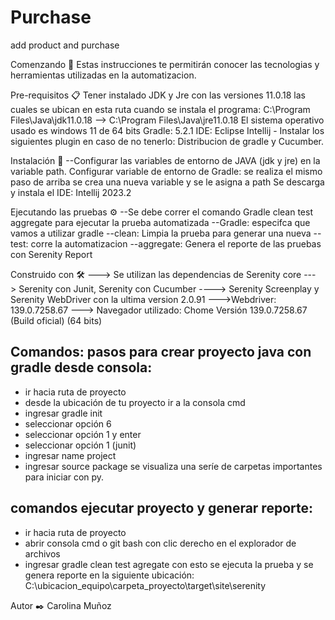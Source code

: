 # Purchase
add product and purchase


Comenzando 🚀 Estas instrucciones te permitirán conocer las tecnologias y herramientas utilizadas en la automatizacion.

Pre-requisitos 📋 Tener instalado JDK y Jre con las versiones 11.0.18 las cuales se ubican en esta ruta cuando se instala el programa: C:\Program Files\Java\jdk11.0.18 --> C:\Program Files\Java\jre11.0.18 El sistema operativo usado es windows 11 de 64 bits Gradle: 5.2.1 IDE: Eclipse Intellij - Instalar los siguientes plugin en caso de no tenerlo: Distribucion de gradle y Cucumber. 

Instalación 🔧 --Configurar las variables de entorno de JAVA (jdk y jre) en la variable path. Configurar variable de entorno de Gradle: se realiza el mismo paso de arriba se crea una nueva variable y se le asigna a path Se descarga y instala el IDE: Intellij 2023.2 

Ejecutando las pruebas ⚙️ --Se debe correr el comando Gradle clean test aggregate para ejecutar la prueba automatizada --Gradle: especifca que vamos a utilizar gradle --clean: Limpia la prueba para generar una nueva -- test: corre la automatizacion --aggregate: Genera el reporte de las pruebas con Serenity Report

Construido con 🛠️ ---> Se utilizan las dependencias de Serenity core ---> Serenity con Junit, Serenity con Cucumber ----> Serenity Screenplay y Serenity WebDriver con la ultima version 2.0.91 --->Webdriver: 139.0.7258.67 ---> Navegador utilizado: Chome Versión 139.0.7258.67 (Build oficial) (64 bits)

Comandos:
pasos para crear proyecto java con gradle desde consola:
-
* ir hacia ruta de proyecto
* desde la ubicación de tu proyecto ir a la consola cmd 
* ingresar gradle init
* seleccionar opción 6
* seleccionar opción 1 y enter
* seleccionar opción 1 (junit)
* ingresar name project
* ingresar source package
se visualiza una seríe de carpetas
importantes para iniciar con py.

comandos ejecutar proyecto y generar reporte:
  -
  * ir hacia ruta de proyecto
  * abrir consola cmd o git bash con clic derecho
en el explorador de archivos
* ingresar gradle clean test agregate
con esto se ejecuta la prueba y se genera reporte
en la siguiente ubicación:
C:\ubicacion_equipo\carpeta_proyecto\target\site\serenity

Autor ✒️ Carolina Muñoz
